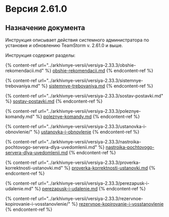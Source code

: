 # Версия 2.61.0

## Назначение документа

Инструкция описывает действия системного администратора по установке и обновлению TeamStorm v. 2.61.0 и выше.

Инструкция содержит разделы:

{% content-ref url="../arkhivnye-versii/versiya-2.33.3/obshie-rekomendacii.md" %}
[obshie-rekomendacii.md](../arkhivnye-versii/versiya-2.33.3/obshie-rekomendacii.md)
{% endcontent-ref %}

{% content-ref url="../arkhivnye-versii/versiya-2.33.3/sistemnye-trebovaniya.md" %}
[sistemnye-trebovaniya.md](../arkhivnye-versii/versiya-2.33.3/sistemnye-trebovaniya.md)
{% endcontent-ref %}

{% content-ref url="../arkhivnye-versii/versiya-2.33.3/sostav-postavki.md" %}
[sostav-postavki.md](../arkhivnye-versii/versiya-2.33.3/sostav-postavki.md)
{% endcontent-ref %}

{% content-ref url="../arkhivnye-versii/versiya-2.33.3/poleznye-komandy.md" %}
[poleznye-komandy.md](../arkhivnye-versii/versiya-2.33.3/poleznye-komandy.md)
{% endcontent-ref %}

{% content-ref url="../arkhivnye-versii/versiya-2.33.3/ustanovka-i-obnovlenie/" %}
[ustanovka-i-obnovlenie](../arkhivnye-versii/versiya-2.33.3/ustanovka-i-obnovlenie/)
{% endcontent-ref %}

{% content-ref url="../arkhivnye-versii/versiya-2.33.3/nastroika-pochtovogo-servera-dlya-uvedomlenii.md" %}
[nastroika-pochtovogo-servera-dlya-uvedomlenii.md](../arkhivnye-versii/versiya-2.33.3/nastroika-pochtovogo-servera-dlya-uvedomlenii.md)
{% endcontent-ref %}

{% content-ref url="../arkhivnye-versii/versiya-2.33.3/proverka-korrektnosti-ustanovki.md" %}
[proverka-korrektnosti-ustanovki.md](../arkhivnye-versii/versiya-2.33.3/proverka-korrektnosti-ustanovki.md)
{% endcontent-ref %}

{% content-ref url="../arkhivnye-versii/versiya-2.33.3/perezapusk-i-udalenie.md" %}
[perezapusk-i-udalenie.md](../arkhivnye-versii/versiya-2.33.3/perezapusk-i-udalenie.md)
{% endcontent-ref %}

{% content-ref url="../arkhivnye-versii/versiya-2.33.3/rezervnoe-kopirovanie-i-vosstanovlenie/" %}
[rezervnoe-kopirovanie-i-vosstanovlenie](../arkhivnye-versii/versiya-2.33.3/rezervnoe-kopirovanie-i-vosstanovlenie/)
{% endcontent-ref %}
